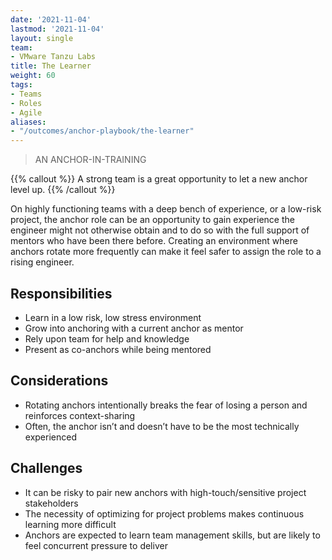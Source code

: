 ```yaml
---
date: '2021-11-04'
lastmod: '2021-11-04'
layout: single
team:
- VMware Tanzu Labs
title: The Learner
weight: 60
tags:
- Teams
- Roles
- Agile
aliases:
- "/outcomes/anchor-playbook/the-learner"
---
```

> AN ANCHOR-IN-TRAINING

{{% callout %}}
A strong team is a great opportunity to let a new anchor level up.
{{% /callout %}}

On highly functioning teams with a deep bench of experience, or a low-risk project, the anchor role can be an opportunity to gain experience the engineer might not otherwise obtain and to do so with the full support of mentors who have been there before. Creating an environment where anchors rotate more frequently can make it feel safer to assign the role to a rising engineer.

## Responsibilities
- Learn in a low risk, low stress environment
- Grow into anchoring with a current anchor as mentor
- Rely upon team for help and knowledge
- Present as co-anchors while being mentored

## Considerations
- Rotating anchors intentionally breaks the fear of losing a person and reinforces context-sharing
- Often, the anchor isn’t and doesn’t have to be the most technically experienced

## Challenges
- It can be risky to pair new anchors with high-touch/sensitive project stakeholders
- The necessity of optimizing for project problems makes continuous learning more difficult
- Anchors are expected to learn team management skills, but are likely to feel concurrent pressure to deliver
